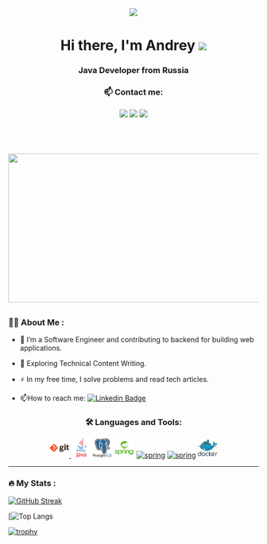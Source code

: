 <div id="header" align="center">
  <img src="https://media.giphy.com/media/M9gbBd9nbDrOTu1Mqx/giphy.gif" width="100"/>
</div>

<h1 align="center">Hi there, I'm Andrey </a> 
<img src="https://github.com/blackcater/blackcater/raw/main/images/Hi.gif" height="32"/></h1>
<h3 align="center">Java Developer from Russia </h3>

<h3 align="center">📫 Contact me:</h3>
<p align="center">
<a href="https://t.me/AKnazzz" target="blank"><img align="center" src="https://img.shields.io/badge/-Telegram-black?style=for-the-badge&logo=telegram" height="35"  /></a>
<a href="mailto:ivklim7@gmail.com" target="blank"><img align="center" src="https://img.shields.io/badge/-Gmail-red?style=flat&logo=Gmail&logoColor=white" height="35"  /></a>
<a href="https://www.linkedin.com/in/andrey-knyazev-3091a6258/(https://www.linkedin.com/in/andrey-knyazev-3091a6258/)" target="blank"><img align="center" src="https://img.shields.io/badge/linkedin-%230077B5.svg?&style=for-the-badge&logo=linkedin&logoColor=white" height="35"  /></a>


</p>

<h1 align="center"> <img src="https://komarev.com/ghpvc/?username=AKnazzz&style=flat-square&color=blue" alt=""/> </a>

<div align="center">
  <img src="https://media.giphy.com/media/dWesBcTLavkZuG35MI/giphy.gif" width="600" height="300"/>
</div>

### :man_technologist: About Me :
- :telescope: I’m a Software Engineer and contributing to backend for building web applications.

- :seedling: Exploring Technical Content Writing.

- :zap: In my free time, I solve problems and read tech articles.

- :mailbox:How to reach me: [![Linkedin Badge](https://img.shields.io/badge/-kakbar-blue?style=flat&logo=Linkedin&logoColor=white)](https://www.linkedin.com/in/andrey-knyazev-3091a6258/)


<h3 align="center"> 🛠 Languages and Tools:</h3>
<p align="center"> <a href="https://git-scm.com/" target="_blank" rel="noreferrer"> <img src="https://github.com/devicons/devicon/blob/master/icons/git/git-original-wordmark.svg" alt="git" width="40" height="40"/> </a> <a href="https://www.java.com" target="_blank" rel="noreferrer"> <img src="https://github.com/devicons/devicon/blob/master/icons/java/java-original-wordmark.svg"" alt="java" width="40" height="40"/></a>
<a href="https://www.postgresql.org" target="_blank" rel="noreferrer"> <img src="https://github.com/devicons/devicon/blob/master/icons/postgresql/postgresql-original-wordmark.svg" alt="postgresql" width="40" height="40"/></a>
<a href="https://spring.io/" target="_blank" rel="noreferrer"> <img src="https://github.com/devicons/devicon/blob/master/icons/spring/spring-original-wordmark.svg" alt="spring" width="40" height="40"/></a>
<a href="https://maven.apache.org/" target="_blank" rel="noreferrer"> <img src="https://github.com/actions/starter-workflows/blob/main/icons/maven.svg" alt="spring" width="40" height="40"/></a>
<a href="https://hibernate.org/" target="_blank" rel="noreferrer"> <img src="https://github.com/simple-icons/simple-icons/blob/develop/icons/hibernate.svg" alt="spring" width="40" height="40"/></a>
<a href="https://www.docker.com/" target="_blank" rel="noreferrer"> <img src="https://raw.githubusercontent.com/devicons/devicon/master/icons/docker/docker-original-wordmark.svg" alt="spring" width="40" height="40"/></a>
</p>

---

### :fire: My Stats :

[![GitHub Streak](http://github-readme-streak-stats.herokuapp.com?user=AKnazzz)](https://git.io/streak-stats)

[![Top Langs](https://github-readme-stats.vercel.app/api/top-langs/?username=AKnazzz&layout=compact&theme=vision-friendly-dark)

[![trophy](https://github-profile-trophy.vercel.app/?username=AKnazzz&theme=onedark)](https://github.com/ryo-ma/github-profile-trophy)

<!--
**AKnazzz/AKnazzz** is a ✨ _special_ ✨ repository because its `README.md` (this file) appears on your GitHub profile.

Here are some ideas to get you started:

- 🔭 I’m currently working on ...
- 🌱 I’m currently learning ...
- 👯 I’m looking to collaborate on ...
- 🤔 I’m looking for help with ...
- 💬 Ask me about ...
- 📫 How to reach me: ...
- 😄 Pronouns: ...
- ⚡ Fun fact: ...
-->
